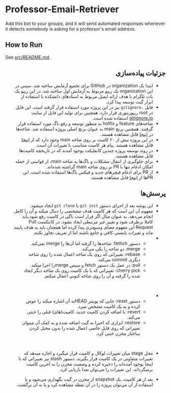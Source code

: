# Professor-Email-Retriever
Add this bot to your groups, and it will send automated responses whenever it detects somebody is asking for a professor's email address. 

## How to Run
See [src/README.md](src/README.md).

<div dir="rtl">
    
## جزئیات پیاده‌سازی
- ابتدا یک organization در GitHub برای تجمیع آزمایش ساخته شد. سپس در این organization یک ریپو مربوط به آزمایش اول ساخته شد. در این ریپو یک بات تلگرام با هدف ارائه ایمیل مربوط به استادهای دانشکده با استفاده از ابزار گیت توسعه پیدا کرد.
- فایل `.gitignore` نیز در این پروژه مورد استفاده قرار گرفته است. این فایل در root ریپوزیتوری قرار دارد. همچنین برای تولید این فایل از سایت [gitignore.io](https://www.toptal.com/developers/gitignore/) استفاده شده است.
- شاخه‌های feature و hotfix به منظور توسعه و رفع باگ مورد استفاده قرار گرفتند. همچنین برنچ main به عنوان برنچ اصلی پروژه استفاده شد. شاخه‌ها در [اینجا](https://github.com/sharif-software-engineering-lab/Professor-Email-Retriever/branches) قابل مشاهده هستند.
- در این پروژه بیش از ۲۰ کامیت بر روی شاخه main وجود دارد که از [اینجا](https://github.com/sharif-software-engineering-lab/Professor-Email-Retriever/commits/main) قابل مشاهده هستند. پیام هر کامیت متناسب با تغییرات آن است.
- در روند توسعه پروژه چندین کانفلیکت بوجود آمدند که در تاریخچه کامیت‌ها قابل مشاهده هستند.
- برای جلوگیری از انتقال مشکلات و باگ‌ها به شاخه main، از قوانینی از جمله امکان ادغام تنها با PR بر روی شاخه main گزاشته شده‌اند.
- از PR برای ادغام فیچرهای جدید و فیکس باگ‌ها استفاده شده است. این PRها از [اینجا](https://github.com/sharif-software-engineering-lab/Professor-Email-Retriever/pulls?q=is%3Apr+is%3Aclosed) قابل مشاهده هستند. 
    
## پرسش‌ها 
-  این پوشه بعد از اجرای دستور `git init` یا `git clone` ایجاد میشود.
- مفهوم آن این است که هر کامیت هدف مشخصی را دنبال میکند و آن را کامل انجام می‌دهد. به عنوان مثال اگر قرار است باگی در کامیت رفع شود،باید کاملا برطرف شود و تغییر غیر مرتبطی ایجاد نشود. در کانتکست Pull Request این مفهوم معنای وسیع‌تری پیدا کرده اما همچنان باید به هدف پایبند ماند و تغیرات بایستی کافی و جامع باشند اما از تعریف تجاوز نکنند.
- 
    - دستور fethch: شاخه‌ها را گرفته اما آن‌ها را merge نمی‌کند.
    - merge: دو شاخه را یکی می‌کند.
    - rebase: تغییراتی که روی یک شاخه اعمال شده را روی شاخه دیگری commit می‌کند.
    - pull: در عمل یک دستور fetch و سپس mergeرا اجرا میکند.
    - cherry pick: تغییراتی که با یک کامیت روی یک شاخه دیگر ایجاد شده را گرفته و آن را روی شاخه کنونی اعمال میکنم.


<br>

- 
    - دستور reset: جایی که پوینتر HEADبه آن اشاره میکند را عوض کرده و به یک کامیت مشخص مبرد.
    - revert: با اضافه کردن کامیت جدید، کامیت(های) قبلی را خنثی می‌کند. 
    - restore: ابزاری که اخیرا به گیت اضافه شده و به کمک آن میتوان تغییراتی که روی فایل خاصی اعمال شده را بدون مختل کردن ساختار مخزن خنثی کرد.

<br>

-  محل  stage میان تغییرات لوکال و کامیت قرار میگیرد و اجازه میدهد که تغییرات متفاوتی در یک کامیت قرار بگیرند. دستور stash نیز تغییراتی که تا اینجا بوجود آمده‌اند را ذخیره کرده و وضعیت مخزن را به آخرین کامیت برمیگرداند. این تغییرات را می‌توان بعدا بازیابی کرد.

- بعد از هر کامیت، یک snapshot از مخزن در گیت نگهداری می‌شود و با استفاده از آن می‌توان پروژه را در آن نقطه مشاهده کرد و یا به آن برگشت.

</div>
